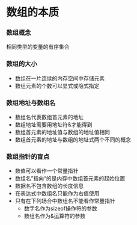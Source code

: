 <!--
 * @Author: your name
 * @Date: 2021-09-22 12:13:26
 * @LastEditTime: 2021-09-22 14:04:42
 * @LastEditors: Please set LastEditors
 * @Description: In User Settings Edit
 * @FilePath: /WorkSpace/C/C进阶/07数组的本质.md
-->

# 数组的本质

### 数组概念

 相同类型的变量的有序集合

### 数组的大小

- 数组在一片连续的内存空间中存储元素
- 数组元素的个数可以显式或隐式指定

### 数组地址与数组名

- 数组名代表数组首元素的地址
- 数组地址需要用地址符&才能得到
- 数组首元素的地址值与数组的地址值相同
- 数组首元素的地址与数组的地址式两个不同的概念

### 数组指针的盲点

- 数值可以看作一个常量指针
- 数组名”指向“的是内存中数组首元素的起始位置
- 数据名不包含数组的长度信息
- 在表达式中数组名只能作为右值使用
- 只有在下列场合中数组名不能看作常量指针
  - 数字名作为sizeof操作符的参数
  - 数组名作为&运算符的参数
